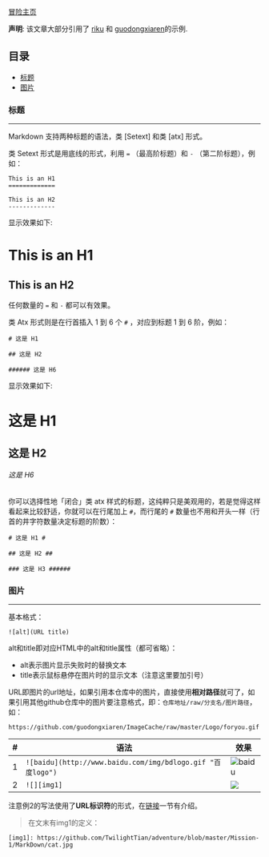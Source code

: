 [冒险主页][src]

**声明**: 该文章大部分引用了 [riku][src1] 和 [guodongxiaren][src2]的示例.

  [src]: https://github.com/TwilightTian/adventure
  [src1]: https://github.com/riku/Markdown-Syntax-CN/blob/master/syntax.md
  [src2]: https://github.com/guodongxiaren/README/blob/master/README.md
  [img1]: https://github.com/TwilightTian/adventure/blob/master/Mission-1/MarkDown/cat.jpg

## 目录
  * [标题](#标题)
  * [图片](#图片)
 
### 标题
--------
Markdown 支持两种标题的语法，类 [Setext] 和类 [atx] 形式。

类 Setext 形式是用底线的形式，利用 `=` （最高阶标题）和 `-` （第二阶标题），例如：

    This is an H1
    =============

    This is an H2
    -------------
    
显示效果如下:

   This is an H1
   =============

   This is an H2
   -------------

任何数量的 `=` 和 `-` 都可以有效果。


类 Atx 形式则是在行首插入 1 到 6 个 `#` ，对应到标题 1 到 6 阶，例如：

    # 这是 H1

    ## 这是 H2

    ###### 这是 H6

显示效果如下:

   # 这是 H1

   ## 这是 H2

   ###### 这是 H6

你可以选择性地「闭合」类 atx 样式的标题，这纯粹只是美观用的，若是觉得这样看起来比较舒适，你就可以在行尾加上 `#`，而行尾的 `#` 数量也不用和开头一样（行首的井字符数量决定标题的阶数）：

    # 这是 H1 #

    ## 这是 H2 ##

    ### 这是 H3 ######

### 图片
-------
基本格式：
```
![alt](URL title)
```
alt和title即对应HTML中的alt和title属性（都可省略）：
- alt表示图片显示失败时的替换文本
- title表示鼠标悬停在图片时的显示文本（注意这里要加引号）

URL即图片的url地址，如果引用本仓库中的图片，直接使用**相对路径**就可了，如果引用其他github仓库中的图片要注意格式，即：`仓库地址/raw/分支名/图片路径`，如：
```
https://github.com/guodongxiaren/ImageCache/raw/master/Logo/foryou.gif
```

|#|语法|效果|
|---|---|----
|1|`![baidu](http://www.baidu.com/img/bdlogo.gif "百度logo")`|![baidu](http://www.baidu.com/img/bdlogo.gif "百度logo")
|2|`![][img1]`|![][img1]

注意例2的写法使用了**URL标识符**的形式，在[链接](#链接)一节有介绍。
>在文末有img1的定义：
```
[img1]: https://github.com/TwilightTian/adventure/blob/master/Mission-1/MarkDown/cat.jpg
```
